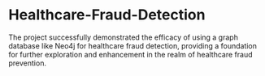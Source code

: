 # Healthcare-Fraud-Detection
The project successfully demonstrated the efficacy of using a graph database like Neo4j for healthcare fraud detection, providing a foundation for further exploration and enhancement in the realm of healthcare fraud prevention.
